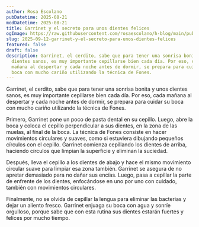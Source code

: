 ```yaml
---
author: Rosa Escolano
pubDatetime: 2025-08-21
modDatetime: 2025-08-21
title: Garrinet y el secreto para unos dientes felices
ogImage: https://raw.githubusercontent.com/rosaescolano/h-blog/main/public/assets/garrinet5.webp
slug: 2025-09-12-garrinet-y-el-secreto-para-unos-dientes-felices
featured: false
draft: false
description: Garrinet, el cerdito, sabe que para tener una sonrisa bonita y unos
  dientes sanos, es muy importante cepillarse bien cada día. Por eso, cada
  mañana al despertar y cada noche antes de dormir, se prepara para cuidar su
  boca con mucho cariño utilizando la técnica de Fones.
---
```

Garrinet, el cerdito, sabe que para tener una sonrisa bonita y unos dientes sanos, es muy importante cepillarse bien cada día. Por eso, cada mañana al despertar y cada noche antes de dormir, se prepara para cuidar su boca con mucho cariño utilizando la técnica de Fones.

Primero, Garrinet pone un poco de pasta dental en su cepillo. Luego, abre la boca y coloca el cepillo perpendicular a sus dientes, en la zona de las muelas, al final de la boca. La técnica de Fones consiste en hacer movimientos circulares y suaves, como si estuviera dibujando pequeños círculos con el cepillo. Garrinet comienza cepillando los dientes de arriba, haciendo círculos que limpian la superficie y eliminan la suciedad.

Después, lleva el cepillo a los dientes de abajo y hace el mismo movimiento circular suave para limpiar esa zona también. Garrinet se asegura de no apretar demasiado para no dañar sus encías. Luego, pasa a cepillar la parte de enfrente de los dientes, enfocándose en uno por uno con cuidado, también con movimientos circulares.

Finalmente, no se olvida de cepillar la lengua para eliminar las bacterias y dejar un aliento fresco. Garrinet enjuaga su boca con agua y sonríe orgulloso, porque sabe que con esta rutina sus dientes estarán fuertes y felices por mucho tiempo.